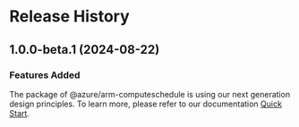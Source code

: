 # Release History
    
## 1.0.0-beta.1 (2024-08-22)

### Features Added

The package of @azure/arm-computeschedule is using our next generation design principles. To learn more, please refer to our documentation [Quick Start](https://aka.ms/azsdk/js/mgmt/quickstart).
